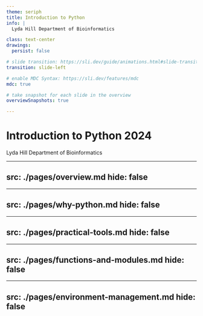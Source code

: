 ```yaml
---
theme: seriph
title: Introduction to Python
info: |
  Lyda Hill Department of Bioinformatics

class: text-center
drawings:
  persist: false

# slide transition: https://sli.dev/guide/animations.html#slide-transitions
transition: slide-left

# enable MDC Syntax: https://sli.dev/features/mdc
mdc: true

# take snapshot for each slide in the overview
overviewSnapshots: true

---
```


# Introduction to Python 2024

Lyda Hill Department of Bioinformatics

---
src: ./pages/overview.md
hide: false
---



---
src: ./pages/why-python.md
hide: false
---


---
src: ./pages/practical-tools.md
hide: false
---


---
src: ./pages/functions-and-modules.md
hide: false
---



---
src: ./pages/environment-management.md
hide: false
---

